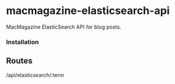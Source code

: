 # macmagazine-elasticsearch-api
MacMagazine ElasticSearch API for blog posts.

### Installation
## Routes

/api/elasticsearch/:term

